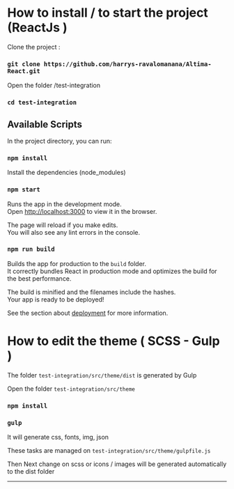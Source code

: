 # How to install / to start the project (ReactJs )

Clone the project : 

### `git clone https://github.com/harrys-ravalomanana/Altima-React.git`

Open the folder /test-integration

### `cd test-integration`  

## Available Scripts

In the project directory, you can run:

### `npm install`

Install the dependencies (node_modules) 




### `npm start`

Runs the app in the development mode.\
Open [http://localhost:3000](http://localhost:3000) to view it in the browser.

The page will reload if you make edits.\
You will also see any lint errors in the console.

### `npm run build`

Builds the app for production to the `build` folder.\
It correctly bundles React in production mode and optimizes the build for the best performance.

The build is minified and the filenames include the hashes.\
Your app is ready to be deployed!

See the section about [deployment](https://facebook.github.io/create-react-app/docs/deployment) for more information.

# How to edit the theme ( SCSS - Gulp )

The folder  `test-integration/src/theme/dist` is generated by Gulp  

Open the folder `test-integration/src/theme`

### `npm install`

### `gulp`

It will generate  css, fonts, img, json

These tasks are managed on `test-integration/src/theme/gulpfile.js`

Then Next change on scss or icons / images will be generated automatically  to the dist folder
****************


